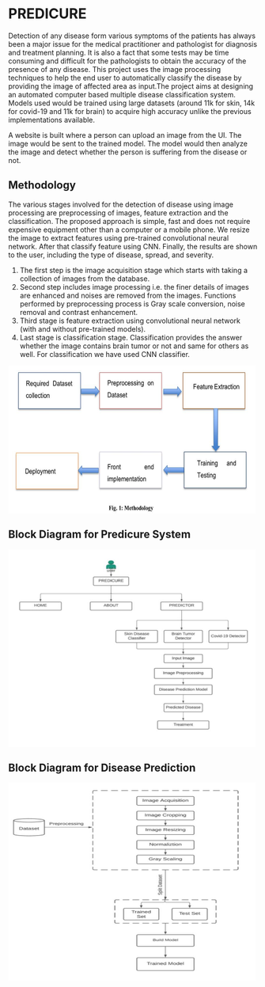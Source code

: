 # PREDICURE
Detection of any disease form various symptoms of the patients has always been a major issue 
for the medical practitioner and pathologist for diagnosis and treatment planning. It is also a 
fact that some tests may be time consuming and difficult for the pathologists to obtain the 
accuracy of the presence of any disease. This project uses the image processing techniques to 
help the end user to automatically classify the disease by providing the image of affected area 
as input.The project aims at designing an automated computer based multiple disease classification 
system. Models used would be trained using large datasets (around 11k for skin, 14k for covid-19 and
11k for brain) to acquire high accuracy unlike the previous implementations available.

A website is built where a person can upload an image from the UI. The image would 
be sent to the trained model. The model would then analyze the image and detect whether the 
person is suffering from the disease or not.

## Methodology
The various stages involved for the detection of disease using image processing are 
preprocessing of images, feature extraction and the classification. The proposed approach is 
simple, fast and does not require expensive equipment other than a computer or a mobile phone. 
We resize the image to extract features using pre-trained convolutional neural network. After 
that classify feature using CNN. Finally, the results are shown to the user, including the type 
of disease, spread, and severity. 
1. The first step is the image acquisition stage which starts with taking a collection of images 
from the database.
2. Second step includes image processing i.e. the finer details of images are enhanced and 
noises are removed from the images. Functions performed by preprocessing process is Gray 
scale conversion, noise removal and contrast enhancement. 
3. Third stage is feature extraction using convolutional neural network (with and without pre-trained models). 
4. Last stage is classification stage. Classification provides the answer whether the image 
contains brain tumor or not and same for others as well. For classification we have used CNN 
classifier.

<img align="center" height="300" width="500" alt="GIF" src="https://github.com/kashishmehra/PREDICURE/blob/main/methodology%20flowchart.jpeg?raw=true" />

## Block Diagram for Predicure System

<img align="center" height="400" width="500" alt="GIF" src="https://github.com/kashishmehra/PREDICURE/blob/main/blockdiagram%20for%20prediure.jpeg?raw=true" />

## Block Diagram for Disease Prediction

<img align="center" height="400" width="500" alt="GIF" src="https://github.com/kashishmehra/PREDICURE/blob/main/block%20diagram%20for%20prediction%20of%20disease.jpeg?raw=true" />



